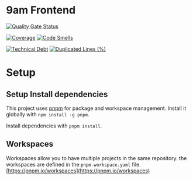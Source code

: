 # 9am Frontend
[![Quality Gate Status](https://sonarcloud.io/api/project_badges/measure?project=9amHealth_user-frontend&metric=alert_status&token=90440e9675f9afee1e823ed2b9c07a72e351b073)](https://sonarcloud.io/summary/new_code?id=9amHealth_user-frontend)

[![Coverage](https://sonarcloud.io/api/project_badges/measure?project=9amHealth_user-frontend&metric=coverage&token=90440e9675f9afee1e823ed2b9c07a72e351b073)](https://sonarcloud.io/summary/new_code?id=9amHealth_user-frontend)
[![Code Smells](https://sonarcloud.io/api/project_badges/measure?project=9amHealth_user-frontend&metric=code_smells&token=90440e9675f9afee1e823ed2b9c07a72e351b073)](https://sonarcloud.io/summary/new_code?id=9amHealth_user-frontend)

[![Technical Debt](https://sonarcloud.io/api/project_badges/measure?project=9amHealth_user-frontend&metric=sqale_index&token=90440e9675f9afee1e823ed2b9c07a72e351b073)](https://sonarcloud.io/summary/new_code?id=9amHealth_user-frontend)
[![Duplicated Lines (%)](https://sonarcloud.io/api/project_badges/measure?project=9amHealth_user-frontend&metric=duplicated_lines_density&token=90440e9675f9afee1e823ed2b9c07a72e351b073)](https://sonarcloud.io/summary/new_code?id=9amHealth_user-frontend)


# Setup

## Setup Install dependencies
This project uses [pnpm](https://pnpm.io/) for package and workspace management. Install it globally with `npm install -g pnpm`.

Install dependencies with `pnpm install`.

## Workspaces
Workspaces allow you to have multiple projects in the same repository.
the workspaces are defined in the `pnpm-workspace.yaml` file.
[https://pnpm.io/workspaces](https://pnpm.io/workspaces)

